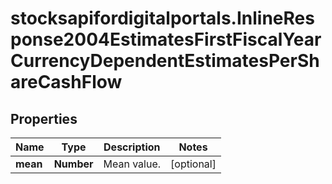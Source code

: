 # stocksapifordigitalportals.InlineResponse2004EstimatesFirstFiscalYearCurrencyDependentEstimatesPerShareCashFlow

## Properties

Name | Type | Description | Notes
------------ | ------------- | ------------- | -------------
**mean** | **Number** | Mean value. | [optional] 


